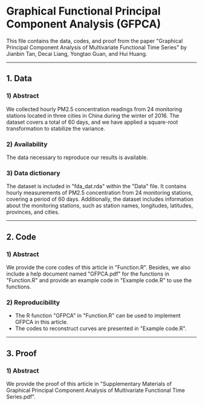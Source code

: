 #  Graphical Functional Principal Component Analysis (GFPCA)

This file contains the data, codes, and proof from the paper "Graphical Principal Component Analysis of Multivariate Functional Time Series" by Jianbin Tan, Decai Liang, Yongtao Guan, and Hui Huang.


------------------------------------------------------------------------------------------------------------------------------------------------------------------------------------------------------------------------------------------------
## 1.  Data
### 1) Abstract

We collected hourly PM2.5 concentration readings from 24 monitoring stations located in three cities in China during the winter of 2016. The dataset covers a total of 60 days, and we have applied a square-root transformation to stabilize the variance.

### 2) Availability
The data necessary to reproduce our results is available.

### 3) Data dictionary
The dataset is included in "fda_dat.rda" within the "Data" file. It contains hourly measurements of PM2.5 concentration from 24 monitoring stations, covering a period of 60 days. Additionally, the dataset includes information about the monitoring stations, such as station names, longitudes, latitudes, provinces, and cities.

------------------------------------------------------------------------------------------------------------------------------------------------------------------------------------------------------------------------------------------------
## 2. Code
### 1) Abstract
We provide the core codes of this article in "Function.R". Besides, we also include a help document named "GFPCA.pdf" for the functions in "Function.R" and provide an example code in "Example code.R" to use the functions.

### 2) Reproducibility
- The R function "GFPCA" in "Function.R" can be used to implement GFPCA in this article. 
- The codes to reconstruct curves are presented in "Example code.R".

------------------------------------------------------------------------------------------------------------------------------------------------------------------------------------------------------------------------------------------------
## 3. Proof
### 1) Abstract
We provide the proof of this article in "Supplementary Materials of Graphical Principal Component Analysis of Multivariate Functional Time Series.pdf". 





